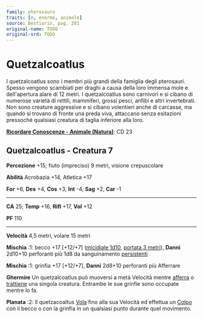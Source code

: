 ```yaml
---
family: pterosauro
traits: [n, enorme, animale]
source: Bestiario, pag. 281
original-name: TODO
original-srd: TODO
---
```


# Quetzalcoatlus

I quetzalcoatlus sono i membri più grandi della famiglia degli pterosauri.
Spesso vengono scambiati per draghi a causa della loro immensa mole e
dell'apertura alare di 12 metri. I quetzalcoatlus sono carnivori e si cibano di
numerose varietà di rettili, mammiferi, grossi pesci, anfibi e altri
invertebrati. Non sono creature aggressive e si cibano volentieri anche di
carcasse, ma quando si trovano di fronte una preda viva, attaccano senza
esitazioni pressoché qualsiasi creatura di taglia inferiore alla loro.

**[Ricordare Conoscenze - Animale (Natura)](/azioni/abilita/ricordare-conoscenze)**:
CD 23

## Quetzalcoatlus - Creatura 7

**Percezione** +15; fiuto (impreciso) 9 metri, visione crepuscolare

**Abilità** Acrobazia +14, Atletica +17

**For** +6, **Des** +4, **Cos** +3, **Int** -4, **Sag** +2, **Car** -1

---

**CA** 25; **Temp** +16, **Rifl** +17, **Vol** +12

**PF** 110

---

**Velocità** 4,5 metri, volare 15 metri

**Mischia** :1: becco +17 \[+12/+7] ([micidiale 1d10](/tratti/micidiale),
[portata 3 metri](/tratti/portata)), **Danni** 2d10+10 perforanti più 1d8 da
sanguinamento [persistenti](/condizioni/persistenti)

**Mischia** :1: grinfia +17 \[+12/+7], **Danni** 2d8+10 perforanti più Afferrare

**Ghermire** Un quetzalcoatlus può muoversi a metà Velocità mentre
[afferra](/condizioni/afferrare) o [trattiene](/condizioni/trattenuto) una
singola creatura. Entrambe le sue grinfie sono occupate mentre lo fa.

**Planata** :2: Il quetzacoaltus [Vola](/azioni/volare) fino alla sua Velocità
ed effettua un [Colpo](/azioni/colpire) con il becco o con la grinfia in un
qualsiasi punto durante quel movimento.
